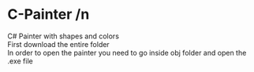 # C-Painter /n
C# Painter with shapes and colors <br />
First download the entire folder  
In order to open the painter you need to go inside obj folder and open the .exe file

